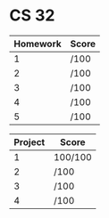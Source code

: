 # CS 32

| Homework | Score |
| ------- | ----- |
| 1 | /100  |
| 2 | /100  |
| 3 | /100  |
| 4 | /100  |
| 5 | /100  |

| Project | Score |
| ------- | ----- |
| 1 | 100/100  |
| 2 | /100  |
| 3 | /100  |
| 4 | /100  |
